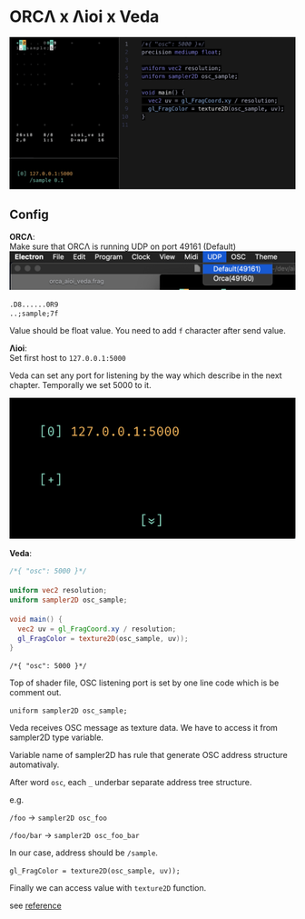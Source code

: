 # ORCΛ x Λioi x Veda

![](aioi_veda.gif)

## Config

**ORCΛ**:  
Make sure that ORCΛ is running UDP on port 49161 (Default)
![](orca_udp_config.png)

```orca
.D8......0R9
..;sample;7f
```

Value should be float value. You need to add `f` character after send value.

**Λioi**:  
Set first host to `127.0.0.1:5000`

Veda can set any port for listening by the way which describe in the next chapter. Temporally we set 5000 to it.

![](aioi_config.png)

**Veda**:
```glsl
/*{ "osc": 5000 }*/

uniform vec2 resolution;
uniform sampler2D osc_sample;

void main() {
  vec2 uv = gl_FragCoord.xy / resolution;
  gl_FragColor = texture2D(osc_sample, uv));
}
```

`/*{ "osc": 5000 }*/`

Top of shader file, OSC listening port is set by one line code which is be comment out.

`uniform sampler2D osc_sample;`

Veda receives OSC message as texture data. We have to access it from sampler2D type variable.

Variable name of sampler2D has rule that generate OSC address structure automativaly.

After word `osc`, each `_` underbar separate address tree structure.

e.g. 

`/foo` -> `sampler2D osc_foo`

`/foo/bar` -> `sampler2D osc_foo_bar`

In our case, address should be `/sample`.

`gl_FragColor = texture2D(osc_sample, uv));`

Finally we can access value with `texture2D` function.

see [reference](https://veda.gl/features/osc/)

